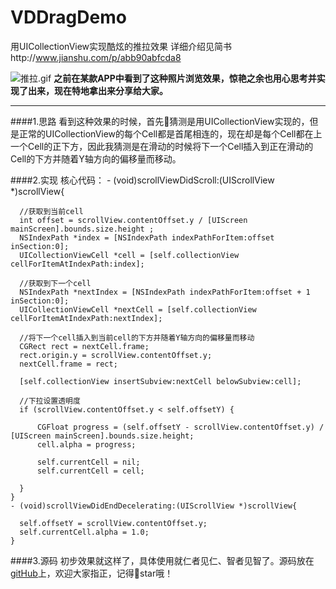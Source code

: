 # VDDragDemo
用UICollectionView实现酷炫的推拉效果
详细介绍见简书http://www.jianshu.com/p/abb90abfcda8


![推拉.gif](http://upload-images.jianshu.io/upload_images/1394392-a6af5776b844a3f6.gif?imageMogr2/auto-orient/strip)
**之前在某款APP中看到了这种照片浏览效果，惊艳之余也用心思考并实现了出来，现在特地拿出来分享给大家。**
*****

####1.思路
看到这种效果的时候，首先猜测是用UICollectionView实现的，但是正常的UICollectionView的每个Cell都是首尾相连的，现在却是每个Cell都在上一个Cell的正下方，因此我猜测是在滑动的时候将下一个Cell插入到正在滑动的Cell的下方并随着Y轴方向的偏移量而移动。

####2.实现
核心代码：
    - (void)scrollViewDidScroll:(UIScrollView *)scrollView{
    
      //获取到当前cell
      int offset = scrollView.contentOffset.y / [UIScreen mainScreen].bounds.size.height ;
      NSIndexPath *index = [NSIndexPath indexPathForItem:offset inSection:0];
      UICollectionViewCell *cell = [self.collectionView cellForItemAtIndexPath:index];
    
      //获取到下一个cell
      NSIndexPath *nextIndex = [NSIndexPath indexPathForItem:offset + 1 inSection:0];
      UICollectionViewCell *nextCell = [self.collectionView cellForItemAtIndexPath:nextIndex];
    
      //将下一个cell插入到当前cell的下方并随着Y轴方向的偏移量而移动
      CGRect rect = nextCell.frame;
      rect.origin.y = scrollView.contentOffset.y;
      nextCell.frame = rect;
    
      [self.collectionView insertSubview:nextCell belowSubview:cell];
    
      //下拉设置透明度
      if (scrollView.contentOffset.y < self.offsetY) {
        
          CGFloat progress = (self.offsetY - scrollView.contentOffset.y) / [UIScreen mainScreen].bounds.size.height;
          cell.alpha = progress;

          self.currentCell = nil;
          self.currentCell = cell;
        
      }
    }
    - (void)scrollViewDidEndDecelerating:(UIScrollView *)scrollView{
    
      self.offsetY = scrollView.contentOffset.y;
      self.currentCell.alpha = 1.0;
    }
####3.源码
初步效果就这样了，具体使用就仁者见仁、智者见智了。源码放在[gitHub](https://github.com/VeteranDriver/VDDragDemo)上，欢迎大家指正，记得star哦！

